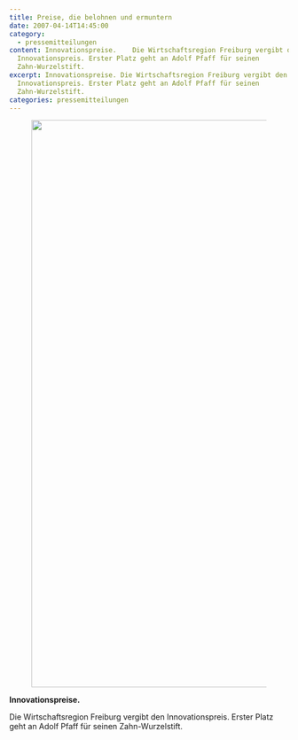 ```yaml
---
title: Preise, die belohnen und ermuntern
date: 2007-04-14T14:45:00
category:
  - pressemitteilungen
content: Innovationspreise.    Die Wirtschaftsregion Freiburg vergibt den
  Innovationspreis. Erster Platz geht an Adolf Pfaff für seinen
  Zahn-Wurzelstift.
excerpt: Innovationspreise. Die Wirtschaftsregion Freiburg vergibt den
  Innovationspreis. Erster Platz geht an Adolf Pfaff für seinen
  Zahn-Wurzelstift.
categories: pressemitteilungen
---
```


<figure class="wp-block-image size-large"><img loading="lazy" width="724" height="1024" src="/Wurzelstift_2007-724x1024.jpg" alt="" class="wp-image-736" srcset="/Wurzelstift_2007-724x1024.jpg 724w, /Wurzelstift_2007-212x300.jpg 212w, /Wurzelstift_2007-768x1086.jpg 768w, /Wurzelstift_2007-1086x1536.jpg 1086w, /Wurzelstift_2007.jpg 1448w" sizes="(max-width: 724px) 100vw, 724px" /></figure>



<p><strong>Innovationspreise.</strong></p>



<p>Die Wirtschaftsregion Freiburg vergibt den Innovationspreis. Erster Platz geht an Adolf Pfaff für seinen Zahn-Wurzelstift.</p>
